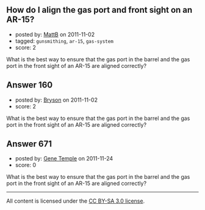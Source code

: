 ## How do I align the gas port and front sight on an AR-15?

- posted by: [MattB](https://stackexchange.com/users/-1/24-mattb) on 2011-11-02
- tagged: `gunsmithing`, `ar-15`, `gas-system`
- score: 2

What is the best way to ensure that the gas port in the barrel and the gas port in the front sight of an AR-15 are aligned correctly?


## Answer 160

- posted by: [Bryson](https://stackexchange.com/users/-1/32-bryson) on 2011-11-02
- score: 2

What is the best way to ensure that the gas port in the barrel and the gas port in the front sight of an AR-15 are aligned correctly?


## Answer 671

- posted by: [Gene Temple](https://stackexchange.com/users/-1/254-gene-temple) on 2011-11-24
- score: 0

What is the best way to ensure that the gas port in the barrel and the gas port in the front sight of an AR-15 are aligned correctly?



---

All content is licensed under the [CC BY-SA 3.0 license](https://creativecommons.org/licenses/by-sa/3.0/).
